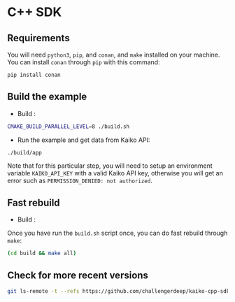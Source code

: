 # C++ SDK

## Requirements

You will need `python3`, `pip`, and `conan`, and `make` installed on your machine.
You can install `conan` through `pip` with this command:

```bash
pip install conan
```

## Build the example

- Build :

```bash
CMAKE_BUILD_PARALLEL_LEVEL=8 ./build.sh
```

- Run the example and get data from Kaiko API:

```bash
./build/app
```

Note that for this particular step, you will need to setup an environment variable `KAIKO_API_KEY` with a valid Kaiko API key, otherwise you will get an error such as `PERMISSION_DENIED: not authorized`.

## Fast rebuild

- Build :

Once you have run the `build.sh` script once, you can do fast rebuild through `make`:

```bash
(cd build && make all)
```

## Check for more recent versions

```bash
git ls-remote -t --refs https://github.com/challengerdeep/kaiko-cpp-sdk
```
